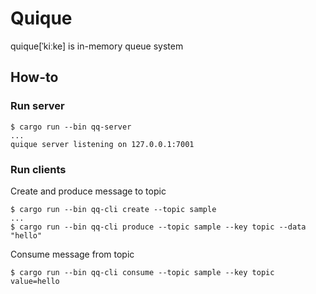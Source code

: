 # Quique
quique[ˈkiːke] is in-memory queue system

<!-- TODO -->
## How-to
### Run server
```
$ cargo run --bin qq-server
...
quique server listening on 127.0.0.1:7001
```

### Run clients
Create and produce message to topic
```
$ cargo run --bin qq-cli create --topic sample
...
$ cargo run --bin qq-cli produce --topic sample --key topic --data "hello"
```

Consume message from topic
```
$ cargo run --bin qq-cli consume --topic sample --key topic
value=hello
```
